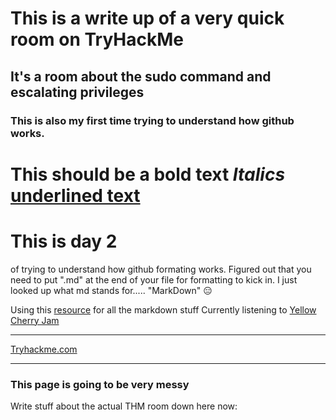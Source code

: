 # This is a write up of a very quick room on TryHackMe
## It's a room about the sudo command and escalating privileges
### This is also my first time trying to understand how github works.
**This should be a bold text**
*Italics*
<ins> underlined text </ins>
======

# This is day 2
of trying to understand how github formating works. Figured out that you need to put ".md" at the end of your file for formatting to kick in. I just looked up what md stands for..... "MarkDown" :expressionless:

Using this [resource](https://github.com/adam-p/markdown-here/wiki/markdown-cheatsheet "Cheatsheet") for all the markdown stuff
Currently listening to [Yellow Cherry Jam](https://www.youtube.com/watch?v=jOezCfUe8Wg "Relaxing Music For Sleep & Anxiety Relief - On YouTube")

------


[Tryhackme.com](https://tryhackme.com/room/sudovulnsbypass "Sudo Security Bypass")

------
### This page is going to be very messy
Write stuff about the actual THM room down here now:
